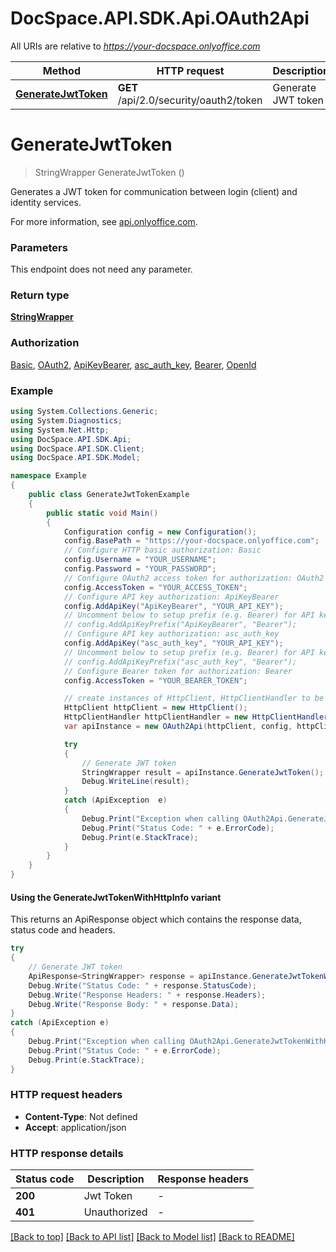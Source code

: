# DocSpace.API.SDK.Api.OAuth2Api

All URIs are relative to *https://your-docspace.onlyoffice.com*

| Method | HTTP request | Description |
|--------|--------------|-------------|
| [**GenerateJwtToken**](#generatejwttoken) | **GET** /api/2.0/security/oauth2/token | Generate JWT token |

<a id="generatejwttoken"></a>
# **GenerateJwtToken**
> StringWrapper GenerateJwtToken ()

Generates a JWT token for communication between login (client) and identity services.

For more information, see [api.onlyoffice.com](https://api.onlyoffice.com/docspace/api-backend/usage-api/generate-jwt-token/).

### Parameters
This endpoint does not need any parameter.
### Return type

[**StringWrapper**](StringWrapper.md)

### Authorization

[Basic](../README.md#Basic), [OAuth2](../README.md#OAuth2), [ApiKeyBearer](../README.md#ApiKeyBearer), [asc_auth_key](../README.md#asc_auth_key), [Bearer](../README.md#Bearer), [OpenId](../README.md#OpenId)

### Example
```csharp
using System.Collections.Generic;
using System.Diagnostics;
using System.Net.Http;
using DocSpace.API.SDK.Api;
using DocSpace.API.SDK.Client;
using DocSpace.API.SDK.Model;

namespace Example
{
    public class GenerateJwtTokenExample
    {
        public static void Main()
        {
            Configuration config = new Configuration();
            config.BasePath = "https://your-docspace.onlyoffice.com";
            // Configure HTTP basic authorization: Basic
            config.Username = "YOUR_USERNAME";
            config.Password = "YOUR_PASSWORD";
            // Configure OAuth2 access token for authorization: OAuth2
            config.AccessToken = "YOUR_ACCESS_TOKEN";
            // Configure API key authorization: ApiKeyBearer
            config.AddApiKey("ApiKeyBearer", "YOUR_API_KEY");
            // Uncomment below to setup prefix (e.g. Bearer) for API key, if needed
            // config.AddApiKeyPrefix("ApiKeyBearer", "Bearer");
            // Configure API key authorization: asc_auth_key
            config.AddApiKey("asc_auth_key", "YOUR_API_KEY");
            // Uncomment below to setup prefix (e.g. Bearer) for API key, if needed
            // config.AddApiKeyPrefix("asc_auth_key", "Bearer");
            // Configure Bearer token for authorization: Bearer
            config.AccessToken = "YOUR_BEARER_TOKEN";

            // create instances of HttpClient, HttpClientHandler to be reused later with different Api classes
            HttpClient httpClient = new HttpClient();
            HttpClientHandler httpClientHandler = new HttpClientHandler();
            var apiInstance = new OAuth2Api(httpClient, config, httpClientHandler);

            try
            {
                // Generate JWT token
                StringWrapper result = apiInstance.GenerateJwtToken();
                Debug.WriteLine(result);
            }
            catch (ApiException  e)
            {
                Debug.Print("Exception when calling OAuth2Api.GenerateJwtToken: " + e.Message);
                Debug.Print("Status Code: " + e.ErrorCode);
                Debug.Print(e.StackTrace);
            }
        }
    }
}
```

#### Using the GenerateJwtTokenWithHttpInfo variant
This returns an ApiResponse object which contains the response data, status code and headers.

```csharp
try
{
    // Generate JWT token
    ApiResponse<StringWrapper> response = apiInstance.GenerateJwtTokenWithHttpInfo();
    Debug.Write("Status Code: " + response.StatusCode);
    Debug.Write("Response Headers: " + response.Headers);
    Debug.Write("Response Body: " + response.Data);
}
catch (ApiException e)
{
    Debug.Print("Exception when calling OAuth2Api.GenerateJwtTokenWithHttpInfo: " + e.Message);
    Debug.Print("Status Code: " + e.ErrorCode);
    Debug.Print(e.StackTrace);
}
```

### HTTP request headers

 - **Content-Type**: Not defined
 - **Accept**: application/json


### HTTP response details
| Status code | Description | Response headers |
|-------------|-------------|------------------|
| **200** | Jwt Token |  -  |
| **401** | Unauthorized |  -  |

[[Back to top]](#) [[Back to API list]](../README.md#documentation-for-api-endpoints) [[Back to Model list]](../README.md#documentation-for-models) [[Back to README]](../README.md)

